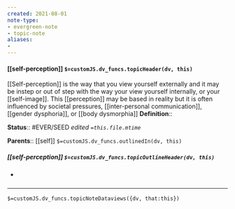 ```yaml
---
created: 2021-08-01
note-type: 
- evergreen-note
- topic-note
aliases:
- 
---
```

 
#### [[self-perception]] `$=customJS.dv_funcs.topicHeader(dv, this)`

 [[Self-perception]] is the way that you view yourself externally and it may be instep or out of step with the way your view yourself internally, or your [[self-image]]. This [[perception]] may be based in reality but it is often influenced by societal pressures, [[inter-personal communication]], [[gender dysphoria]], or [[body dysmorphia]]
**Definition**::

**Status**:: #EVER/SEED 
*edited `=this.file.mtime`*

**Parents**:: [[self]]
`$=customJS.dv_funcs.outlinedIn(dv, this)`

##### [[self-perception]] `$=customJS.dv_funcs.topicOutlineHeader(dv, this)`
- 

### <hr class="dataviews"/>

`$=customJS.dv_funcs.topicNoteDataviews({dv, that:this})`


